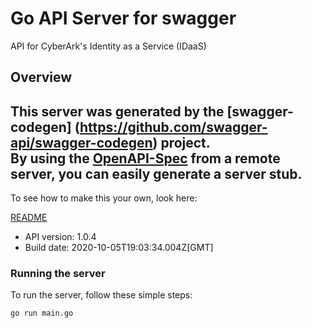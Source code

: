# Go API Server for swagger

API for CyberArk's Identity as a Service (IDaaS)

## Overview
This server was generated by the [swagger-codegen]
(https://github.com/swagger-api/swagger-codegen) project.  
By using the [OpenAPI-Spec](https://github.com/OAI/OpenAPI-Specification) from a remote server, you can easily generate a server stub.  
-

To see how to make this your own, look here:

[README](https://github.com/swagger-api/swagger-codegen/blob/master/README.md)

- API version: 1.0.4
- Build date: 2020-10-05T19:03:34.004Z[GMT]


### Running the server
To run the server, follow these simple steps:

```
go run main.go
```

